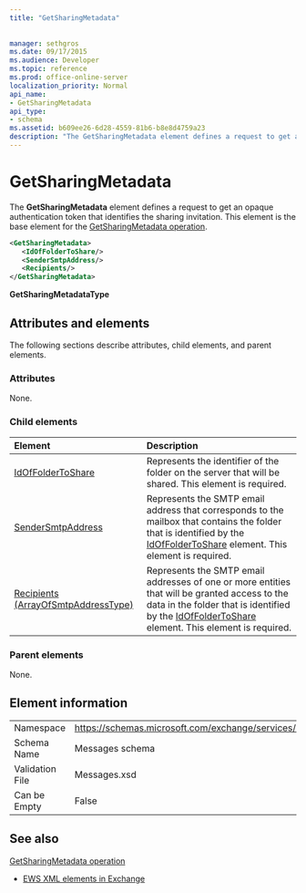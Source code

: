 ```yaml
---
title: "GetSharingMetadata"
 
 
manager: sethgros
ms.date: 09/17/2015
ms.audience: Developer
ms.topic: reference
ms.prod: office-online-server
localization_priority: Normal
api_name:
- GetSharingMetadata
api_type:
- schema
ms.assetid: b609ee26-6d28-4559-81b6-b8e8d4759a23
description: "The GetSharingMetadata element defines a request to get an opaque authentication token that identifies the sharing invitation. This element is the base element for the GetSharingMetadata operation."
---
```


# GetSharingMetadata

The **GetSharingMetadata** element defines a request to get an opaque authentication token that identifies the sharing invitation. This element is the base element for the [GetSharingMetadata operation](getsharingmetadata-operation.md).
  
```XML
<GetSharingMetadata>
   <IdOfFolderToShare/>
   <SenderSmtpAddress/>
   <Recipients/>
</GetSharingMetadata>
```

 **GetSharingMetadataType**
## Attributes and elements

The following sections describe attributes, child elements, and parent elements.
  
### Attributes

None.
  
### Child elements

|**Element**|**Description**|
|:-----|:-----|
|[IdOfFolderToShare](idoffoldertoshare.md) <br/> |Represents the identifier of the folder on the server that will be shared. This element is required.  <br/> |
|[SenderSmtpAddress](sendersmtpaddress.md) <br/> |Represents the SMTP email address that corresponds to the mailbox that contains the folder that is identified by the [IdOfFolderToShare](idoffoldertoshare.md) element. This element is required.  <br/> |
|[Recipients (ArrayOfSmtpAddressType)](recipients-arrayofsmtpaddresstype.md) <br/> |Represents the SMTP email addresses of one or more entities that will be granted access to the data in the folder that is identified by the [IdOfFolderToShare](idoffoldertoshare.md) element. This element is required.  <br/> |
   
### Parent elements

None.
  
## Element information

|||
|:-----|:-----|
|Namespace  <br/> |https://schemas.microsoft.com/exchange/services/2006/messages  <br/> |
|Schema Name  <br/> |Messages schema  <br/> |
|Validation File  <br/> |Messages.xsd  <br/> |
|Can be Empty  <br/> |False  <br/> |
   
## See also



[GetSharingMetadata operation](getsharingmetadata-operation.md)


- [EWS XML elements in Exchange](ews-xml-elements-in-exchange.md)

